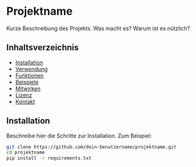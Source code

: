 # Projektname

Kurze Beschreibung des Projekts. Was macht es? Warum ist es nützlich?

## Inhaltsverzeichnis

- [Installation](#installation)
- [Verwendung](#verwendung)
- [Funktionen](#funktionen)
- [Beispiele](#beispiele)
- [Mitwirken](#mitwirken)
- [Lizenz](#lizenz)
- [Kontakt](#kontakt)

## Installation

Beschreibe hier die Schritte zur Installation. Zum Beispiel:

```bash
git clone https://github.com/dein-benutzername/projektname.git
cd projektname
pip install -r requirements.txt
